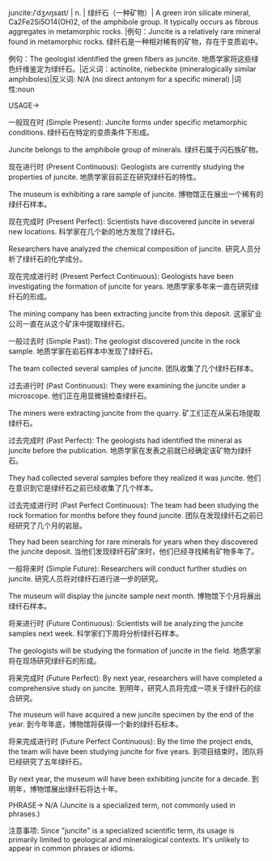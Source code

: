juncite:/ˈdʒʌŋsaɪt/ | n. | 绿纤石（一种矿物）| A green iron silicate mineral, Ca2Fe2Si5O14(OH)2, of the amphibole group. It typically occurs as fibrous aggregates in metamorphic rocks. |例句：Juncite is a relatively rare mineral found in metamorphic rocks. 绿纤石是一种相对稀有的矿物，存在于变质岩中。

例句：The geologist identified the green fibers as juncite. 地质学家将这些绿色纤维鉴定为绿纤石。|近义词：actinolite, riebeckite (mineralogically similar amphiboles)|反义词: N/A (no direct antonym for a specific mineral) |词性:noun


USAGE->

一般现在时 (Simple Present):
Juncite forms under specific metamorphic conditions. 绿纤石在特定的变质条件下形成。

Juncite belongs to the amphibole group of minerals. 绿纤石属于闪石族矿物。


现在进行时 (Present Continuous):
Geologists are currently studying the properties of juncite. 地质学家目前正在研究绿纤石的特性。

The museum is exhibiting a rare sample of juncite. 博物馆正在展出一个稀有的绿纤石样本。


现在完成时 (Present Perfect):
Scientists have discovered juncite in several new locations. 科学家在几个新的地方发现了绿纤石。

Researchers have analyzed the chemical composition of juncite. 研究人员分析了绿纤石的化学成分。


现在完成进行时 (Present Perfect Continuous):
Geologists have been investigating the formation of juncite for years.  地质学家多年来一直在研究绿纤石的形成。

The mining company has been extracting juncite from this deposit.  这家矿业公司一直在从这个矿床中提取绿纤石。


一般过去时 (Simple Past):
The geologist discovered juncite in the rock sample. 地质学家在岩石样本中发现了绿纤石。

The team collected several samples of juncite. 团队收集了几个绿纤石样本。


过去进行时 (Past Continuous):
They were examining the juncite under a microscope. 他们正在用显微镜检查绿纤石。

The miners were extracting juncite from the quarry. 矿工们正在从采石场提取绿纤石。


过去完成时 (Past Perfect):
The geologists had identified the mineral as juncite before the publication. 地质学家在发表之前就已经确定该矿物为绿纤石。

They had collected several samples before they realized it was juncite.  他们在意识到它是绿纤石之前已经收集了几个样本。


过去完成进行时 (Past Perfect Continuous):
The team had been studying the rock formation for months before they found juncite. 团队在发现绿纤石之前已经研究了几个月的岩层。

They had been searching for rare minerals for years when they discovered the juncite deposit.  当他们发现绿纤石矿床时，他们已经寻找稀有矿物多年了。


一般将来时 (Simple Future):
Researchers will conduct further studies on juncite. 研究人员将对绿纤石进行进一步的研究。

The museum will display the juncite sample next month. 博物馆下个月将展出绿纤石样本。


将来进行时 (Future Continuous):
Scientists will be analyzing the juncite samples next week. 科学家们下周将分析绿纤石样本。

The geologists will be studying the formation of juncite in the field. 地质学家将在现场研究绿纤石的形成。


将来完成时 (Future Perfect):
By next year, researchers will have completed a comprehensive study on juncite. 到明年，研究人员将完成一项关于绿纤石的综合研究。

The museum will have acquired a new juncite specimen by the end of the year. 到今年年底，博物馆将获得一个新的绿纤石标本。


将来完成进行时 (Future Perfect Continuous):
By the time the project ends, the team will have been studying juncite for five years. 到项目结束时，团队将已经研究了五年绿纤石。

By next year, the museum will have been exhibiting juncite for a decade. 到明年，博物馆展出绿纤石将达十年。


PHRASE->
N/A (Juncite is a specialized term, not commonly used in phrases.)


注意事项:
Since "juncite" is a specialized scientific term, its usage is primarily limited to geological and mineralogical contexts.  It's unlikely to appear in common phrases or idioms.
